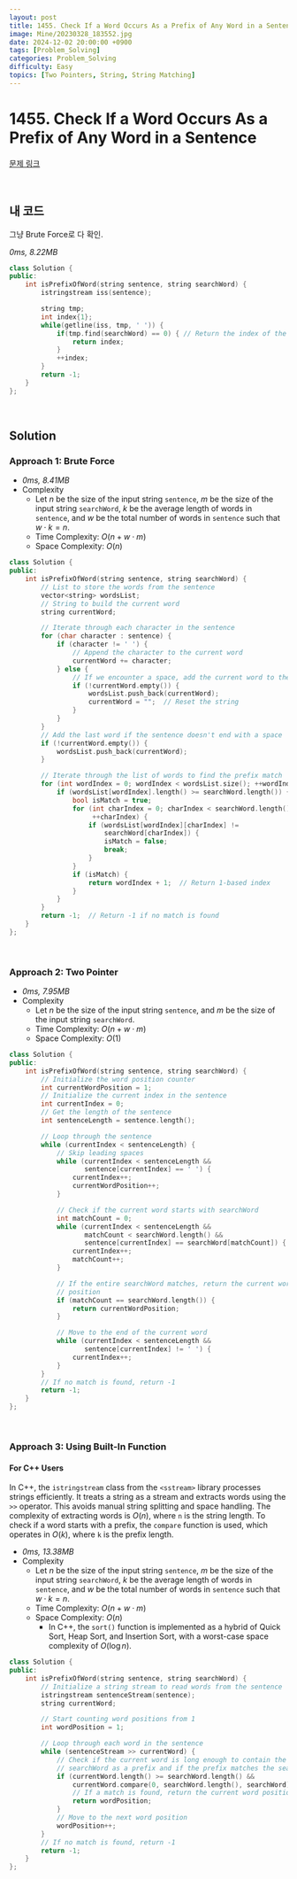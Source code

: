 ```yaml
---
layout: post
title: 1455. Check If a Word Occurs As a Prefix of Any Word in a Sentence
image: Mine/20230328_183552.jpg
date: 2024-12-02 20:00:00 +0900
tags: [Problem_Solving]
categories: Problem_Solving
difficulty: Easy
topics: [Two Pointers, String, String Matching]
---
```


# 1455. Check If a Word Occurs As a Prefix of Any Word in a Sentence
[문제 링크](https://leetcode.com/problems/check-if-a-word-occurs-as-a-prefix-of-any-word-in-a-sentence/description/?envType=daily-question&envId=2024-12-02)

<br/>

## 내 코드
그냥 Brute Force로 다 확인.

*0ms, 8.22MB*

```cpp
class Solution {
public:
    int isPrefixOfWord(string sentence, string searchWord) {
        istringstream iss(sentence);

        string tmp;
        int index{1};
        while(getline(iss, tmp, ' ')) {
            if(tmp.find(searchWord) == 0) { // Return the index of the word in sentence (1-indexed) where searchWord is a prefix of this word.
                return index;
            }
            ++index;
        }
        return -1;
    }
};
```

<br/>

## Solution

### Approach 1: Brute Force
- *0ms, 8.41MB*
- Complexity
  - Let $n$ be the size of the input string `sentence`, $m$ be the size of the input string `searchWord`, $k$ be the average length of words in `sentence`, and $w$ be the total number of words in `sentence` such that $w \cdot k=n$.
  - Time Complexity: $O(n +  w \cdot m)$
  - Space Complexity: $O(n)$

```cpp
class Solution {
public:
    int isPrefixOfWord(string sentence, string searchWord) {
        // List to store the words from the sentence
        vector<string> wordsList;
        // String to build the current word
        string currentWord;

        // Iterate through each character in the sentence
        for (char character : sentence) {
            if (character != ' ') {
                // Append the character to the current word
                currentWord += character;
            } else {
                // If we encounter a space, add the current word to the list
                if (!currentWord.empty()) {
                    wordsList.push_back(currentWord);
                    currentWord = "";  // Reset the string
                }
            }
        }
        // Add the last word if the sentence doesn't end with a space
        if (!currentWord.empty()) {
            wordsList.push_back(currentWord);
        }

        // Iterate through the list of words to find the prefix match
        for (int wordIndex = 0; wordIndex < wordsList.size(); ++wordIndex) {
            if (wordsList[wordIndex].length() >= searchWord.length()) {
                bool isMatch = true;
                for (int charIndex = 0; charIndex < searchWord.length();
                     ++charIndex) {
                    if (wordsList[wordIndex][charIndex] !=
                        searchWord[charIndex]) {
                        isMatch = false;
                        break;
                    }
                }
                if (isMatch) {
                    return wordIndex + 1;  // Return 1-based index
                }
            }
        }
        return -1;  // Return -1 if no match is found
    }
};
```

<br/>

### Approach 2: Two Pointer
- *0ms, 7.95MB*
- Complexity
  - Let $n$ be the size of the input string `sentence`, and $m$ be the size of the input string `searchWord`.
  - Time Complexity: $O(n + w \cdot m)$
  - Space Complexity: $O(1)$

```cpp
class Solution {
public:
    int isPrefixOfWord(string sentence, string searchWord) {
        // Initialize the word position counter
        int currentWordPosition = 1;
        // Initialize the current index in the sentence
        int currentIndex = 0;
        // Get the length of the sentence
        int sentenceLength = sentence.length();

        // Loop through the sentence
        while (currentIndex < sentenceLength) {
            // Skip leading spaces
            while (currentIndex < sentenceLength &&
                   sentence[currentIndex] == ' ') {
                currentIndex++;
                currentWordPosition++;
            }

            // Check if the current word starts with searchWord
            int matchCount = 0;
            while (currentIndex < sentenceLength &&
                   matchCount < searchWord.length() &&
                   sentence[currentIndex] == searchWord[matchCount]) {
                currentIndex++;
                matchCount++;
            }

            // If the entire searchWord matches, return the current word
            // position
            if (matchCount == searchWord.length()) {
                return currentWordPosition;
            }

            // Move to the end of the current word
            while (currentIndex < sentenceLength &&
                   sentence[currentIndex] != ' ') {
                currentIndex++;
            }
        }
        // If no match is found, return -1
        return -1;
    }
};
```

<br/>

### Approach 3: Using Built-In Function

<h4> For C++ Users </h4>

In C++, the `istringstream` class from the `<sstream>` library processes strings efficiently. It treats a string as a stream and extracts words using the `>>` operator. This avoids manual string splitting and space handling. The complexity of extracting words is $O(n)$, where `n` is the string length. To check if a word starts with a prefix, the `compare` function is used, which operates in $O(k)$, where `k` is the prefix length.

- *0ms, 13.38MB*
- Complexity
  - Let $n$ be the size of the input string `sentence`, $m$ be the size of the input string `searchWord`, $k$ be the average length of words in `sentence`, and $w$ be the total number of words in `sentence` such that $w \cdot k=n$.
  - Time Complexity: $O(n + w \cdot m)$
  - Space Complexity: $O(n)$
    - In C++, the `sort()` function is implemented as a hybrid of Quick Sort, Heap Sort, and Insertion Sort, with a worst-case space complexity of $O(\log n)$.

```cpp
class Solution {
public:
    int isPrefixOfWord(string sentence, string searchWord) {
        // Initialize a string stream to read words from the sentence
        istringstream sentenceStream(sentence);
        string currentWord;

        // Start counting word positions from 1
        int wordPosition = 1;

        // Loop through each word in the sentence
        while (sentenceStream >> currentWord) {
            // Check if the current word is long enough to contain the
            // searchWord as a prefix and if the prefix matches the searchWord
            if (currentWord.length() >= searchWord.length() &&
                currentWord.compare(0, searchWord.length(), searchWord) == 0) {
                // If a match is found, return the current word position
                return wordPosition;
            }
            // Move to the next word position
            wordPosition++;
        }
        // If no match is found, return -1
        return -1;
    }
};
```

<br/>

